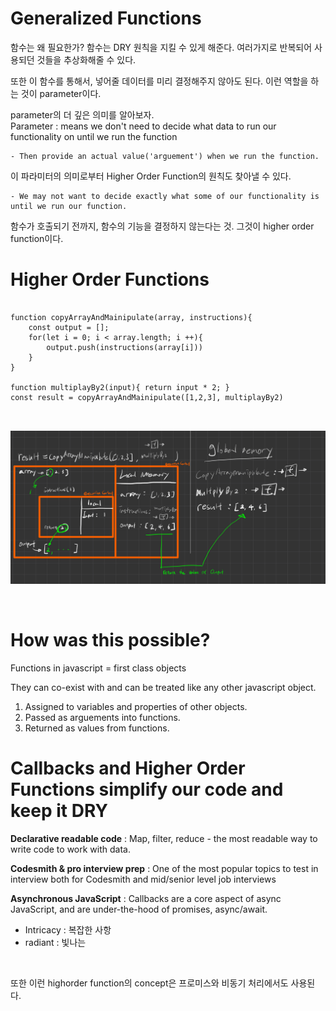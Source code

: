 # Generalized Functions

함수는 왜 필요한가?
함수는 DRY 원칙을 지킬 수 있게 해준다.
여러가지로 반복되어 사용되던 것들을 추상화해줄 수 있다.

또한 이 함수를 통해서, 넣어줄 데이터를 미리 결정해주지 않아도 된다.
이런 역할을 하는 것이 parameter이다.

parameter의 더 깊은 의미를 알아보자.  
Parameter : means we don't need to decide what data to run our functionality on until we run the function

    - Then provide an actual value('arguement') when we run the function.

이 파라미터의 의미로부터 Higher Order Function의 원칙도 찾아낼 수 있다.

    - We may not want to decide exactly what some of our functionality is until we run our function.

함수가 호출되기 전까지, 함수의 기능을 결정하지 않는다는 것. 그것이 higher order function이다.

# Higher Order Functions

<pre>
<code>
function copyArrayAndMainipulate(array, instructions){
    const output = [];
    for(let i = 0; i < array.length; i ++){
        output.push(instructions(array[i]))
    }
}

function multiplayBy2(input){ return input * 2; }
const result = copyArrayAndMainipulate([1,2,3], multiplayBy2)

</code>
</pre>

![executionContextOfHighOrderFunction](./Img/IMG_1165.jpg "하이오더 함수의 실행 콘텍스트")

<br>

# How was this possible?

Functions in javascript = first class objects

They can co-exist with and can be treated like any other javascript object.

1. Assigned to variables and properties of other objects.
2. Passed as arguements into functions.
3. Returned as values from functions.

# Callbacks and Higher Order Functions simplify our code and keep it DRY

**Declarative readable code** : Map, filter, reduce - the most readable way to write code to work with data.

**Codesmith & pro interview prep** : One of the most popular topics to test in interview both for Codesmith and mid/senior level job interviews

**Asynchronous JavaScript** : Callbacks are a core aspect of async JavaScript, and are under-the-hood of promises, async/await.

- Intricacy : 복잡한 사항
- radiant : 빛나는

<br>

또한 이런 highorder function의 concept은 프로미스와 비동기 처리에서도 사용된다.
